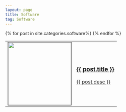 ```yaml
---
layout: page
title: Software
tag: Software
---
```


<div class="softwares">
	<table>
		{% for post in site.categories.software%}
			<tr>
				<td style="Width: 200px">
					<a href="{{ post.url }}">
						<img src="{{ post.image }}" height="200px" width="200px" border="1px"/>
					</a>
				</td>
				<td>
					<a href="{{ post.url }}">
						<h3>{{ post.title }}</h3>
						<p>
							{{ post.desc }}
						</p>
					</a>
				</td>
			</tr>
		{% endfor %}
	</table>
</div>